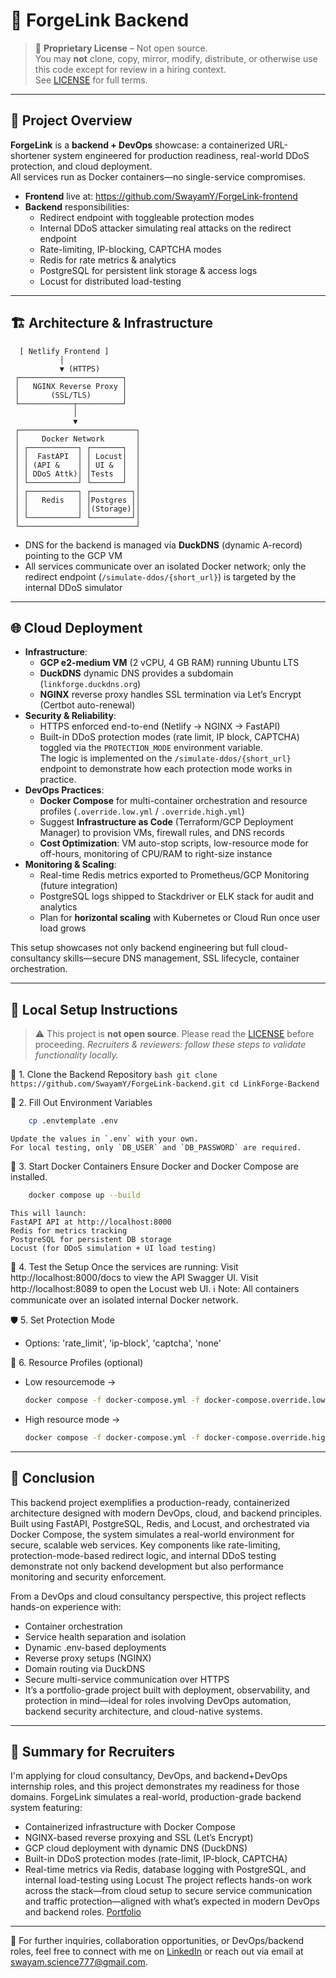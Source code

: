 # 🔗 ForgeLink Backend

> 🚫 **Proprietary License** – Not open source.  
> You may **not** clone, copy, mirror, modify, distribute, or otherwise use this code except for review in a hiring context.  
> See [LICENSE](./LICENSE) for full terms.

---

## 📖 Project Overview

**ForgeLink** is a **backend + DevOps** showcase: a containerized URL-shortener system engineered for production readiness, real-world DDoS protection, and cloud deployment.  
All services run as Docker containers—no single-service compromises.

- **Frontend** live at: https://github.com/SwayamY/ForgeLink-frontend  
- **Backend** responsibilities:
  - Redirect endpoint with toggleable protection modes  
  - Internal DDoS attacker simulating real attacks on the redirect endpoint  
  - Rate-limiting, IP-blocking, CAPTCHA modes  
  - Redis for rate metrics & analytics  
  - PostgreSQL for persistent link storage & access logs  
  - Locust for distributed load-testing  

---

## 🏗️ Architecture & Infrastructure
```
  [ Netlify Frontend ]
           │
           ▼ (HTTPS)
 ┌───────────────────────┐
 │   NGINX Reverse Proxy │
 │       (SSL/TLS)       │
 └────────────┬──────────┘
              │
              ▼
 ┌──────────────────────────┐
 │     Docker Network       │
 │ ┌───────────┐ ┌───────┐  │
 │ │  FastAPI  │ │ Locust│  │
 │ │ (API &    │ │ UI &  │  │
 │ │ DDoS Attk)│ │Tests  │  │
 │ └───────────┘ └───────┘  │
 │ ┌───────────┐ ┌─────────┐│
 │ │   Redis   │ │Postgres ││
 │ │           │ │(Storage)││
 │ └───────────┘ └─────────┘│
 └──────────────────────────┘
```
- DNS for the backend is managed via **DuckDNS** (dynamic A-record) pointing to the GCP VM  
- All services communicate over an isolated Docker network; only the redirect endpoint (`/simulate-ddos/{short_url}`) is targeted   by the internal DDoS simulator  

---

## 🌐 Cloud Deployment 

- **Infrastructure**:
  - **GCP e2-medium VM** (2 vCPU, 4 GB RAM) running Ubuntu LTS  
  - **DuckDNS** dynamic DNS provides a subdomain (`linkforge.duckdns.org`) 
  - **NGINX** reverse proxy handles SSL termination via Let’s Encrypt (Certbot auto-renewal)  
- **Security & Reliability**:
  - HTTPS enforced end-to-end (Netlify → NGINX → FastAPI)  
  - Built-in DDoS protection modes (rate limit, IP block, CAPTCHA) toggled via the `PROTECTION_MODE` environment variable.  
    The logic is implemented on the `/simulate-ddos/{short_url}` endpoint to demonstrate how each protection mode works in practice.
- **DevOps Practices**:
  - **Docker Compose** for multi-container orchestration and resource profiles (`.override.low.yml` / `.override.high.yml`)  
  - Suggest **Infrastructure as Code** (Terraform/GCP Deployment Manager) to provision VMs, firewall rules, and DNS records  
  - **Cost Optimization**: VM auto-stop scripts, low-resource mode for off-hours, monitoring of CPU/RAM to right-size instance  
- **Monitoring & Scaling**:
  - Real-time Redis metrics exported to Prometheus/GCP Monitoring (future integration)  
  - PostgreSQL logs shipped to Stackdriver or ELK stack for audit and analytics  
  - Plan for **horizontal scaling** with Kubernetes or Cloud Run once user load grows  

This setup showcases not only backend engineering but full cloud-consultancy skills—secure DNS management, SSL lifecycle, container orchestration.

---

## 🔧 Local Setup Instructions

> ⚠️ This project is **not open source**. Please read the [LICENSE](./LICENSE) before proceeding.
> _Recruiters & reviewers: follow these steps to validate functionality locally._


📁 1. Clone the Backend Repository
    ```bash
    git clone https://github.com/SwayamY/ForgeLink-backend.git
    cd LinkForge-Backend
    ```


🧪 2. Fill Out Environment Variables
```bash
    cp .envtemplate .env
```
    Update the values in `.env` with your own.  
    For local testing, only `DB_USER` and `DB_PASSWORD` are required.


🐳 3. Start Docker Containers
    Ensure Docker and Docker Compose are installed.
```bash
    docker compose up --build
```
    This will launch:
    FastAPI API at http://localhost:8000
    Redis for metrics tracking
    PostgreSQL for persistent DB storage
    Locust (for DDoS simulation + UI load testing)

🧪 4. Test the Setup
    Once the services are running:
    Visit http://localhost:8000/docs to view the API Swagger UI.
    Visit http://localhost:8089 to open the Locust web UI.
    ℹ️ Note: All containers communicate over an isolated internal Docker network.


🛡️ 5. Set Protection Mode

- Options: 'rate_limit', 'ip-block', 'captcha', 'none' 

🔄 6. Resource Profiles (optional)

- Low resourcemode ->
    ```bash    
    docker compose -f docker-compose.yml -f docker-compose.override.low.yml up
    ```    
- High resource mode ->
    ```bash    
    docker compose -f docker-compose.yml -f docker-compose.override.high.yml up
    ```

---

## 📌 Conclusion

This backend project exemplifies a production-ready, containerized architecture designed with modern DevOps, cloud, and backend principles. Built using FastAPI, PostgreSQL, Redis, and Locust, and orchestrated via Docker Compose, the system simulates a real-world environment for secure, scalable web services. Key components like rate-limiting, protection-mode-based redirect logic, and internal DDoS testing demonstrate not only backend development but also performance monitoring and security enforcement.

From a DevOps and cloud consultancy perspective, this project reflects hands-on experience with:
- Container orchestration
- Service health separation and isolation
- Dynamic .env-based deployments
- Reverse proxy setups (NGINX)
- Domain routing via DuckDNS
- Secure multi-service communication over HTTPS
- It’s a portfolio-grade project built with deployment, observability, and protection in mind—ideal for roles involving DevOps   automation, backend security architecture, and cloud-native systems.

---

## 📌 Summary for Recruiters

I'm applying for cloud consultancy, DevOps, and backend+DevOps internship roles, and this project demonstrates my readiness for those domains.
ForgeLink simulates a real-world, production-grade backend system featuring:
- Containerized infrastructure with Docker Compose
- NGINX-based reverse proxying and SSL (Let’s Encrypt)
- GCP cloud deployment with dynamic DNS (DuckDNS)
- Built-in DDoS protection modes (rate-limit, IP-block, CAPTCHA)
- Real-time metrics via Redis, database logging with PostgreSQL, and internal load-testing using Locust
The project reflects hands-on work across the stack—from cloud setup to secure service communication and traffic protection—aligned with what’s expected in modern DevOps and backend roles.
[Portfolio](https://swayamy.github.io/)
---

🔗 For further inquiries, collaboration opportunities, or DevOps/backend roles, feel free to connect with me on 
[LinkedIn](https://www.linkedin.com/in/swayam-yadav-50b741283/) or reach out via email at swayam.science777@gmail.com.